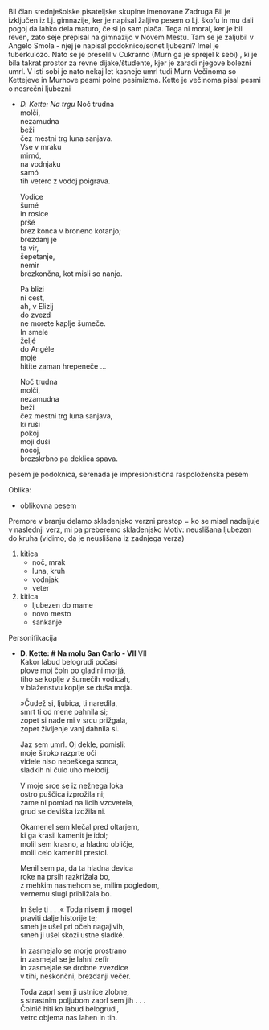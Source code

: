 
Bil član srednješolske pisateljske skupine imenovane Zadruga
Bil je izključen iz Lj. gimnazije, ker je napisal žaljivo pesem o Lj. škofu in mu dali pogoj da lahko dela maturo, če si jo sam plača. Tega ni moral, ker je bil reven,  zato seje prepisal na gimnazijo v Novem Mestu. Tam se je zaljubil v Angelo Smola - njej je napisal podoknico/sonet ljubezni?
Imel je tuberkulozo. Nato se je preselil v Cukrarno (Murn ga je sprejel k sebi) , ki je bila takrat prostor za revne dijake/študente, kjer je zaradi njegove bolezni umrl. V isti sobi je nato nekaj let kasneje umrl tudi Murn
Večinoma so Kettejeve in Murnove pesmi polne pesimizma.
Kette je večinoma pisal pesmi o nesrečni ljubezni

- *D. Kette: Na trgu*
	Noč trudna  
	molči,  
	nezamudna  
	beži  
	čez mestni trg luna sanjava.  
	Vse v mraku  
	mirnó,  
	na vodnjaku  
	samó  
	tih veterc z vodoj poigrava.  
	  
	Vodice  
	šumé  
	in rosice  
	pršé  
	brez konca v broneno kotanjo;  
	brezdanj je  
	ta vir,  
	šepetanje,  
	nemir  
	brezkončna, kot misli so nanjo.  
	  
	Pa blizi  
	ni cest,  
	ah, v Elizij  
	do zvezd  
	ne morete kaplje šumeče.  
	In smele  
	željé  
	do Angéle  
	mojé  
	hitite zaman hrepeneče ...  
	  
	Noč trudna  
	molči,  
	nezamudna  
	beži  
	čez mestni trg luna sanjava,  
	ki ruši  
	pokoj  
	moji duši  
	nocoj,  
	brezskrbno pa deklica spava.

pesem je podoknica, serenada
je impresionistična raspoloženska pesem

Oblika:
- oblikovna pesem

Premore v branju delamo skladenjsko
verzni prestop = ko se misel nadaljuje v naslednji verz, mi pa preberemo skladenjsko
Motiv: neuslišana ljubezen do kruha (vidimo, da je neuslišana iz zadnjega verza)

1. kitica
	- noč, mrak
	- luna, kruh
	- vodnjak
	- veter
2. kitica
	- ljubezen do mame
	- novo mesto
	- sankanje

Personifikacija

- **D. Kette: # Na molu San Carlo - VII**
	VII  
	Kakor labud belogrudi počasi  
	plove moj čoln po gladini morjá,  
	tiho se koplje v šumečih vodicah,  
	v blaženstvu koplje se duša mojà.  
	  
	»Čudež si, ljubica, ti naredila,  
	smrt ti od mene pahnila si;  
	zopet si nade mi v srcu prižgala,  
	zopet življenje vanj dahnila si.  
	  
	Jaz sem umrl. Oj dekle, pomisli:  
	moje široko razprte oči  
	videle niso nebeškega sonca,  
	sladkih ni čulo uho melodij.  
	  
	V moje srce se iz nežnega loka  
	ostro puščica izprožila ni;  
	zame ni pomlad na licih vzcvetela,  
	grud se deviška izožila ni.  
	  
	Okamenel sem klečal pred oltarjem,  
	ki ga krasil kamenit je idol;  
	molil sem krasno, a hladno obličje,  
	molil celo kameniti prestol.  
	  
	Menil sem pa, da ta hladna devica  
	roke na prsih razkrižala bo,  
	z mehkim nasmehom se, milim pogledom,  
	vernemu slugi približala bo.  
	  
	In šele ti . . .« Toda nisem ji mogel  
	praviti dalje historije te;  
	smeh je ušel pri očeh nagajivih,  
	smeh ji ušel skozi ustne sladké.  
	  
	In zasmejalo se morje prostrano  
	in zasmejal se je lahni zefir  
	in zasmejale se drobne zvezdice  
	v tihi, neskončni, brezdanji večer.  
	  
	Toda zaprl sem ji ustnice zlobne,  
	s strastnim poljubom zaprl sem jih . . .  
	Čolnič hiti ko labud belogrudi,  
	vetrc objema nas lahen in tih.
		  